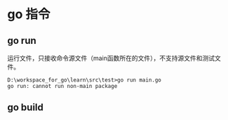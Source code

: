 # go 指令

## go run

运行文件，只接收命令源文件（main函数所在的文件），不支持源文件和测试文件。

```
D:\workspace_for_go\learn\src\test>go run main.go
go run: cannot run non-main package
```

## go build

